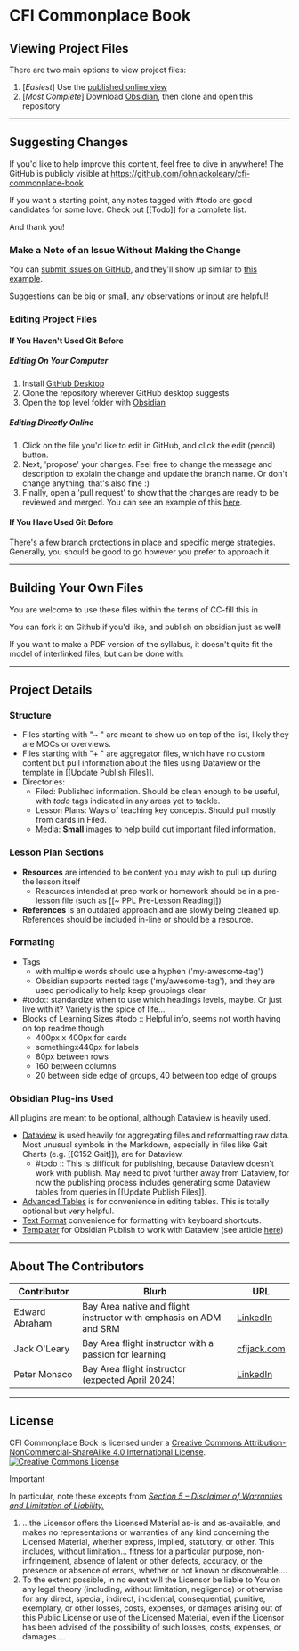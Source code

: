 # CFI Commonplace Book
## Viewing Project Files
There are two main options to view project files:
 1. [*Easiest*] Use the [published online view](https://publish.obsidian.md/cfi-commonplace-book/)
 2. [*Most Complete*] Download [Obsidian](https://obsidian.md/), then clone and open this repository

---

## Suggesting Changes
If you'd like to help improve this content, feel free to dive in anywhere! The GitHub is publicly visible at https://github.com/johnjackoleary/cfi-commonplace-book

If you want a starting point, any notes tagged with #todo are good candidates for some love. Check out [[Todo]] for a complete list.

And thank you!

### Make a Note of an Issue Without Making the Change
You can [submit issues on GitHub](https://github.com/johnjackoleary/cfi-commonplace-book/issues), and they'll show up similar to [this example](https://github.com/johnjackoleary/cfi-commonplace-book/issues/10).

Suggestions can be big or small, any observations or input are helpful!

### Editing Project Files
#### If You Haven't Used Git Before
##### Editing On Your Computer
1. Install [GitHub Desktop](https://desktop.github.com)
2. Clone the repository wherever GitHub desktop suggests
3. Open the top level folder with [Obsidian](https://obsidian.md/)

##### Editing Directly Online
1. Click on the file you'd like to edit in GitHub, and click the edit (pencil) button.
2. Next, 'propose' your changes. Feel free to change the message and description to explain the change and update the branch name. Or don't change anything, that's also fine :)
3. Finally, open a 'pull request' to show that the changes are ready to be reviewed and merged. You can see an example of this [here](https://github.com/johnjackoleary/cfi-commonplace-book/pull/9).

#### If You Have Used Git Before
There's a few branch protections in place and specific merge strategies. Generally, you should be good to go however you prefer to approach it.

---

## Building Your Own Files
You are welcome to use these files within the terms of CC-fill this in

You can fork it on Github if you'd like, and publish on obsidian just as well!

If you want to make a PDF version of the syllabus, it doesn't quite fit the model of interlinked files, but can be done with:

---

## Project Details
### Structure
- Files starting with "~ " are meant to show up on top of the list, likely they are MOCs or overviews. 
- Files starting with "+ " are aggregator files, which have no custom content but pull information about the files using Dataview or the template in [[Update Publish Files]].
- Directories:
	- Filed: Published information. Should be clean enough to be useful, with *todo* tags indicated in any areas yet to tackle.
	- Lesson Plans: Ways of teaching key concepts. Should pull mostly from cards in Filed.
	- Media: **Small** images to help build out important filed information.

### Lesson Plan Sections
- **Resources** are intended to be content you may wish to pull up during the lesson itself
	- Resources intended at prep work or homework should be in a pre-lesson file (such as [[~ PPL Pre-Lesson Reading]])
- **References** is an outdated approach and are slowly being cleaned up. References should be included in-line or should be a resource.

### Formating
- Tags
	- with multiple words should use a hyphen ('my-awesome-tag')
	- Obsidian supports nested tags ('my/awesome-tag'), and they are used periodically to help keep groupings clear
- #todo:: standardize when to use which headings levels, maybe. Or just live with it? Variety is the spice of life...
- Blocks of Learning Sizes #todo :: Helpful info, seems not worth having on top readme though
	- 400px x 400px for cards
	- somethingx440px for labels
	- 80px between rows
	- 160 between columns
	- 20 between side edge of groups, 40 between top edge of groups

### Obsidian Plug-ins Used
All plugins are meant to be optional, although Dataview is heavily used.
- [Dataview](https://github.com/blacksmithgu/obsidian-dataview) is used heavily for aggregating files and reformatting raw data. Most unusual symbols in the Markdown, especially in files like Gait Charts (e.g. [[C152 Gait]]), are for Dataview.
	- #todo :: This is difficult for publishing, because Dataview doesn't work with publish. May need to pivot further away from Dataview, for now the publishing process includes generating some Dataview tables from queries in [[Update Publish Files]].
- [Advanced Tables](https://github.com/tgrosinger/advanced-tables-obsidian) is for convenience in editing tables. This is totally optional but very helpful.
- [Text Format](https://github.com/Benature/obsidian-text-format) convenience for formatting with keyboard shortcuts.
- [Templater](https://silentvoid13.github.io/Templater/) for Obsidian Publish to work with Dataview (see article [here](https://joschua.io/posts/2023/09/01/obsidian-publish-dataview/))

---

## About The Contributors
| Contributor    | Blurb                                                              | URL                                                              |
| -------------- | ------------------------------------------------------------------ | ---------------------------------------------------------------- |
| Edward Abraham | Bay Area native and flight instructor with emphasis on ADM and SRM | [LinkedIn](https://www.linkedin.com/in/edward-abraham-1ba117129) |
| Jack O'Leary   | Bay Area flight instructor with a passion for learning             | [cfijack.com](https://www.cfijack.com)                           |
| Peter Monaco   | Bay Area flight instructor (expected April 2024)             | [LinkedIn](https://www.linkedin.com/in/petermonaco/)                           |

---

## License
<span xmlns:dct="http://purl.org/dc/terms/" property="dct:title">CFI Commonplace Book</span> is licensed under a <a rel="license" href="http://creativecommons.org/licenses/by-nc-sa/4.0/">Creative Commons Attribution-NonCommercial-ShareAlike 4.0 International License</a>.
<a rel="license" href="http://creativecommons.org/licenses/by-nc-sa/4.0/"><img alt="Creative Commons License" style="border-width:0" src="https://i.creativecommons.org/l/by-nc-sa/4.0/88x31.png" /></a>

> [!important] 
> In particular, note these excepts from *[Section 5 – Disclaimer of Warranties and Limitation of Liability.](https://creativecommons.org/licenses/by-nc-sa/4.0/legalcode.en#s5)*
> 1. ...the Licensor offers the Licensed Material as-is and as-available, and makes no representations or warranties of any kind concerning the Licensed Material, whether express, implied, statutory, or other. This includes, without limitation... fitness for a particular purpose, non-infringement, absence of latent or other defects, accuracy, or the presence or absence of errors, whether or not known or discoverable....
> 2. To the extent possible, in no event will the Licensor be liable to You on any legal theory (including, without limitation, negligence) or otherwise for any direct, special, indirect, incidental, consequential, punitive, exemplary, or other losses, costs, expenses, or damages arising out of this Public License or use of the Licensed Material, even if the Licensor has been advised of the possibility of such losses, costs, expenses, or damages....